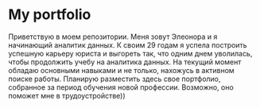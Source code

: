 # My portfolio
Приветствую в моем репозитории. Меня зовут Элеонора и я начинающий аналитик данных. К своим 29 годам я успела построить успешную карьеру юриста и выгореть так, что одним днем уволилась, чтобы продолжить учебу на аналитика данных. На текущий момент обладаю основными навыками и не только, нахожусь в активном поиске работы. Планирую разместить здесь свое портфолио, собранное за период обучения новой профессии. Возможно, оно поможет мне в трудоустройстве))

